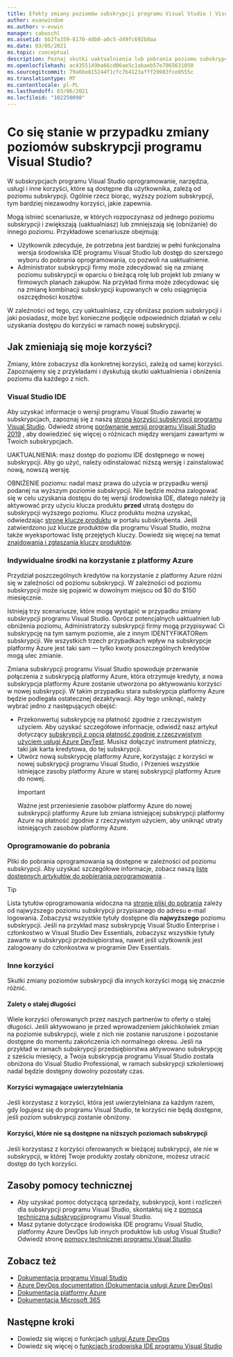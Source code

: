 ```yaml
---
title: Efekty zmiany poziomów subskrypcji programu Visual Studio | Visual Studio Marketplace
author: evanwindom
ms.author: v-evwin
manager: cabuschl
ms.assetid: bb2fa359-8170-4db0-a0c5-d49fc692b0aa
ms.date: 03/05/2021
ms.topic: conceptual
description: Poznaj skutki uaktualnienia lub pobrania poziomu subskrypcji programu Visual Studio.
ms.openlocfilehash: ac4355149ba66cd06ae5c1abaeb57e7065631050
ms.sourcegitcommit: 79a6be815244f1cfc7b4123afff29983fce0555c
ms.translationtype: MT
ms.contentlocale: pl-PL
ms.lasthandoff: 03/06/2021
ms.locfileid: "102250098"
---
```

# <a name="what-happens-when-you-change-visual-studio-subscription-levels"></a>Co się stanie w przypadku zmiany poziomów subskrypcji programu Visual Studio?
W subskrypcjach programu Visual Studio oprogramowanie, narzędzia, usługi i inne korzyści, które są dostępne dla użytkownika, zależą od poziomu subskrypcji.  Ogólnie rzecz biorąc, wyższy poziom subskrypcji, tym bardziej niezawodny korzyści, jakie zapewnia.  

Mogą istnieć scenariusze, w których rozpoczynasz od jednego poziomu subskrypcji i zwiększają (uaktualniasz) lub zmniejszają się (obniżanie) do innego poziomu.  Przykładowe scenariusze obejmują:
- Użytkownik zdecyduje, że potrzebna jest bardziej w pełni funkcjonalna wersja środowiska IDE programu Visual Studio lub dostęp do szerszego wyboru do pobrania oprogramowania, co pozwoli na uaktualnienie. 
- Administrator subskrypcji firmy może zdecydować się na zmianę poziomu subskrypcji w oparciu o bieżącą rolę lub projekt lub zmiany w firmowych planach zakupów. Na przykład firma może zdecydować się na zmianę kombinacji subskrypcji kupowanych w celu osiągnięcia oszczędności kosztów.  

W zależności od tego, czy uaktualniasz, czy obniżasz poziom subskrypcji i jaki posiadasz, może być konieczne podjęcie odpowiednich działań w celu uzyskania dostępu do korzyści w ramach nowej subskrypcji.

## <a name="how-do-my-benefits-change"></a>Jak zmieniają się moje korzyści?
Zmiany, które zobaczysz dla konkretnej korzyści, zależą od samej korzyści.  Zapoznajemy się z przykładami i dyskutują skutki uaktualnienia i obniżenia poziomu dla każdego z nich.

### <a name="visual-studio-ide"></a>Visual Studio IDE
Aby uzyskać informacje o wersji programu Visual Studio zawartej w subskrypcjach, zapoznaj się z naszą [stroną korzyści subskrypcji programu Visual Studio](https://visualstudio.microsoft.com/vs/benefits/). Odwiedź stronę [porównanie wersji programu Visual Studio 2019](https://visualstudio.microsoft.com/vs/compare/) , aby dowiedzieć się więcej o różnicach między wersjami zawartymi w Twoich subskrypcjach.
 
UAKTUALNIENIA: masz dostęp do poziomu IDE dostępnego w nowej subskrypcji.  Aby go użyć, należy odinstalować niższą wersję i zainstalować nową, nowszą wersję.  

OBNIŻENIE poziomu: nadal masz prawa do użycia w przypadku wersji podanej na wyższym poziomie subskrypcji.  Nie będzie można zalogować się w celu uzyskania dostępu do tej wersji środowiska IDE, dlatego należy ją aktywować przy użyciu klucza produktu **przed** utratą dostępu do subskrypcji wyższego poziomu.  Klucz produktu można uzyskać, odwiedzając [stronę klucze produktu](https://my.visualstudio.com/productkeys) w portalu subskrybenta.  Jeśli zatwierdzono już klucze produktów dla programu Visual Studio, można także wyeksportować listę przejętych kluczy. Dowiedz się więcej na temat [znajdowania i zgłaszania kluczy produktów](find-keys.md).

### <a name="individual-azure-credits"></a>Indywidualne środki na korzystanie z platformy Azure
Przydział poszczególnych kredytów na korzystanie z platformy Azure różni się w zależności od poziomu subskrypcji.  W zależności od poziomu subskrypcji może się pojawić w dowolnym miejscu od $0 do $150 miesięcznie.  

Istnieją trzy scenariusze, które mogą wystąpić w przypadku zmiany subskrypcji programu Visual Studio.  Oprócz potencjalnych uaktualnień lub obniżenia poziomu, Administratorzy subskrypcji firmy mogą przypisywać Ci subskrypcję na tym samym poziomie, ale z innym IDENTYFIKATORem subskrypcji.  We wszystkich trzech przypadkach wpływ na subskrypcje platformy Azure jest taki sam — tylko kwoty poszczególnych kredytów mogą ulec zmianie. 

Zmiana subskrypcji programu Visual Studio spowoduje przerwanie połączenia z subskrypcją platformy Azure, która otrzymuje kredyty, a nowa subskrypcja platformy Azure zostanie utworzona po aktywowaniu korzyści w nowej subskrypcji.  W takim przypadku stara subskrypcja platformy Azure będzie podlegała ostatecznej dezaktywacji.  Aby tego uniknąć, należy wybrać jedno z następujących obejść:
- Przekonwertuj subskrypcję na płatność zgodnie z rzeczywistym użyciem.  Aby uzyskać szczegółowe informacje, odwiedź nasz artykuł dotyczący [subskrypcji z opcją płatność zgodnie z rzeczywistym użyciem usługi Azure DevTest](vs-azure-payg.md).  Musisz dołączyć instrument płatniczy, taki jak karta kredytowa, do tej subskrypcji. 
- Utwórz nową subskrypcję platformy Azure, korzystając z korzyści w nowej subskrypcji programu Visual Studio, i Przenieś wszystkie istniejące zasoby platformy Azure w starej subskrypcji platformy Azure do nowej. 
  > [!IMPORTANT]
  > Ważne jest przeniesienie zasobów platformy Azure do nowej subskrypcji platformy Azure lub zmiana istniejącej subskrypcji platformy Azure na płatność zgodnie z rzeczywistym użyciem, aby uniknąć utraty istniejących zasobów platformy Azure. 
 
### <a name="software-downloads"></a>Oprogramowanie do pobrania
Pliki do pobrania oprogramowania są dostępne w zależności od poziomu subskrypcji.  Aby uzyskać szczegółowe informacje, zobacz naszą [listę dostępnych artykułów do pobierania oprogramowania](software-download-list.md) . 

  > [!TIP] 
  > Lista tytułów oprogramowania widoczna na [stronie pliki do pobrania](https://my.visualstudio.com/downloads) zależy od najwyższego poziomu subskrypcji przypisanego do adresu e-mail logowania.  Zobaczysz wszystkie tytuły dostępne dla **najwyższego** poziomu subskrypcji.  Jeśli na przykład masz subskrypcję Visual Studio Enterprise i członkostwo w Visual Studio Dev Essentials, zobaczysz wszystkie tytuły zawarte w subskrypcji przedsiębiorstwa, nawet jeśli użytkownik jest zalogowany do członkostwa w programie Dev Essentials.  

### <a name="other-benefits"></a>Inne korzyści 
Skutki zmiany poziomów subskrypcji dla innych korzyści mogą się znacznie różnić.  

#### <a name="benefits-with-a-fixed-length"></a>Zalety o stałej długości
Wiele korzyści oferowanych przez naszych partnerów to oferty o stałej długości.  Jeśli aktywowano je przed wprowadzeniem jakichkolwiek zmian na poziomie subskrypcji, wiele z nich nie zostanie naruszone i pozostanie dostępne do momentu zakończenia ich normalnego okresu.  Jeśli na przykład w ramach subskrypcji przedsiębiorstwa aktywowano subskrypcję z sześciu miesięcy, a Twoja subskrypcja programu Visual Studio została obniżona do Visual Studio Professional, w ramach subskrypcji szkoleniowej nadal będzie dostępny dowolny pozostały czas.  

#### <a name="benefits-that-require-authentication"></a>Korzyści wymagające uwierzytelniania
Jeśli korzystasz z korzyści, która jest uwierzytelniana za każdym razem, gdy logujesz się do programu Visual Studio, te korzyści nie będą dostępne, jeśli poziom subskrypcji zostanie obniżony.  

#### <a name="benefits-that-are-not-available-in-lower-subscription-levels"></a>Korzyści, które nie są dostępne na niższych poziomach subskrypcji
Jeśli korzystasz z korzyści oferowanych w bieżącej subskrypcji, ale nie w subskrypcji, w której Twoje produkty zostały obniżone, możesz utracić dostęp do tych korzyści.  

## <a name="support-resources"></a>Zasoby pomocy technicznej
- Aby uzyskać pomoc dotyczącą sprzedaży, subskrypcji, kont i rozliczeń dla subskrypcji programu Visual Studio, skontaktuj się z [pomocą techniczną subskrypcji](https://visualstudio.microsoft.com/subscriptions/support/)programu Visual Studio.
- Masz pytanie dotyczące środowiska IDE programu Visual Studio, platformy Azure DevOps lub innych produktów lub usług Visual Studio?  Odwiedź stronę [pomocy technicznej programu Visual Studio](https://visualstudio.microsoft.com/support/).

## <a name="see-also"></a>Zobacz też
- [Dokumentacja programu Visual Studio](/visualstudio/)
- [Azure DevOps documentation (Dokumentacja usługi Azure DevOps)](/azure/devops/)
- [Dokumentacja platformy Azure](/azure/)
- [Dokumentacja Microsoft 365](/microsoft-365/)

## <a name="next-steps"></a>Następne kroki
- Dowiedz się więcej o funkcjach [usługi Azure DevOps](https://azure.microsoft.com/services/devops/)
- Dowiedz się więcej o [funkcjach środowiska IDE programu Visual Studio](https://visualstudio.microsoft.com/vs/compare/)